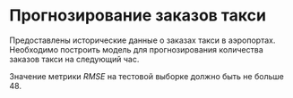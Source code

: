 # Прогнозирование заказов такси

Предоставлены исторические данные о заказах такси в аэропортах. Необходимо построить модель для прогнозирования количества заказов такси на следующий час.

Значение метрики *RMSE* на тестовой выборке должно быть не больше 48.
